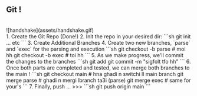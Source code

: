 ## Git !
<br>
![handshake](assets/handshake.gif)
<br>
1. Create the Git Repo (Done!)
2. Init the repo in your desired dir:
```sh
git init
... etc
``` 
3. Create Additional Branches
4. Create two new branches, `parse` and `exec` for the parsing and execution
```sh
git checkout -b parse # moi hh
git checkout -b exec # toi hh
```
5. As we make progress, we'll commit the changes to the branches
```sh
git add
git commit -m "sigfolt tfo hh"
```
6. Once both parts are completed and tested, we can merge both branches to the main !
```sh
git checkout main # hna ghadi n switchi ll main branch
git merge parse # ghadi n mergi lbranch ta3i (parse)
git merge exec # same for your's
```
7. Finally, push ... >>>
```sh
git push origin main
```

